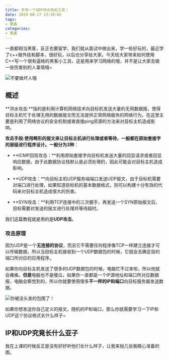 ```yaml
---
title: 手写一个UDP洪水攻击工具！
date: 2019-08-17 23:39:02
tags:
- 黑客
categories:
- 黑客
---
```


一直都相当黑客，反正也要留学，我们就从面试中做出来，学一些好玩的，最近学了c++做外挂和脚本，很好玩，以后也分享给大家。今天给大家带来如何使用C++写一个很有逼格的黑客小工具，这是用来学习网络的哦，并不是让大家去做一些伤害别的人事情哦~

![不要做坏人哦][0]

## 概述

**洪水攻击:**指的是利用计算机网络技术向目标机发送大量的无用数据报，使得目标主机忙于处理无用的数据报文而无法提供正常网络服务的网络行为。在这里主要是利用了网络协议的安全机制或者直接ping资源的方法来对目标主机造成影响。

**攻击手段:**使用畸形的报文来让目标主机进行处理或者等待，一般都在原始套接字的层级进行程序设计。一般分为**3种**：

+ **ICMP回现攻击：**利用原始套接字向目标机发送大量的回显请求或者回显响应数据，由于此数据协议栈默认是必须处理的，因此可能会对目标主机造成影响。

+ **UDP攻击：**向目标主机UDP服务端端口发送UDP报文，由于目标机需要对端口进行处理，如果知道目标机的基本数据格式，则可以构建十分有效的代码来对目标主机造成很大的伤害。

+ **SYN攻击：**利用TCP连接中的三次握手，再发送一个SYN原始报文后，目标需要对发送的报文进行处理并等待超时。

我们这篇教程就是用的是**UDP攻击**。

### 攻击原理

因为UDP是一个**无连接的协议**，而且它不需要任何程序像TCP一样建立连接才可以传输数据，所以当目标主机接收到一个UDP数据包的时候，它就会去确定目的端口所对应的应用程序。

如果你向目标主机发送了很多的UDP数据包的时候，电脑忙不过来啦，所以他就会瘫痪。**但是**电脑也不是傻瓜，如果你一直都是一个IP源地址和端口所对应数据报，电脑会察觉到的，所以你就要使用很多**不一样的IP和端口**向目标服务器发送数据。

![你被没头发的包围了！][1]

如果你想发送你自己定义的报文，随机的IP和端口，那么你就需要学习一下IP和UDP这个协议格式长什么样子~

## IP和UDP究竟长什么亚子

我在上课的时候反正是没有好好听他们长什么样子，让我来抛几张我精心准备的图。





[0]: https://qiniuyun.ningdali.com/190817udp.png
[1]: https://qiniuyun.ningdali.com/190817udp1.png
[2]: https://qiniuyun.ningdali.com/190817udp2.png
[3]: https://qiniuyun.ningdali.com/190817udp3.png